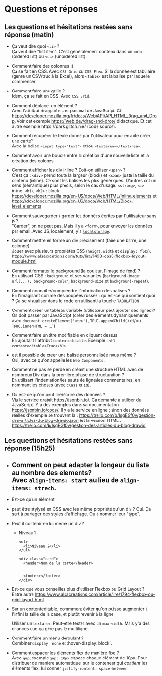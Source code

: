 
# Questions et réponses

## Les questions et hésitations restées sans réponse (matin)

- Ça veut dire quoi `<li>` ?<br>
  Ça veut dire "list item". C'est généralement contenu dans un `<ol>` (ordered list) ou `<ul>` (unordered list).
  
- Comment faire des colonnes :)<br>
  Ça se fait en CSS. Avec `CSS Grid` ou `CSS Flex`.
  Si la donnée est tabulaire (genre un CSV/truc à la Excel), alors `<table>` est la balise par laquelle commencer.

- Comment faire une grille ?<br>
  Idem, ça se fait en CSS. Avec `CSS Grid`.
  
- Comment déplacer un élément ?<br>
  Avec l'attribut `draggable`… et pas mal de JavaScript. Cf. https://developer.mozilla.org/fr/docs/Web/API/API_HTML_Drag_and_Drop.
  Voir cet exemple https://web.dev/drag-and-drop/ didactique.
  Et cet autre exemple https://park.glitch.me/ ([code source](https://glitch.com/edit/#!/remix/park)).

- Comment récupérer le texte donné par l'utilisateur pour ensuite créer une carte?<br>
  Avec la balise `<input type="text">` et/ou `<textarea></textarea>`.

- Comment avoir une boucle entre la création d'une nouvelle liste et la création des colones

- Comment afficher les div inline ? Doit-on utiliser `<span>` ?<br>
  C'est ça : `<div>` prend toute la largeur (block) et `<span>` juste la taille du contenu (inline).
  Ce sont les balises les plus génériques. D'autres ont un sens (sémantique) plus précis, selon le cas d'usage.
  `<strong>`, `<i>` : inline.
  `<h1>`, `<h2>` : block<br>
  https://developer.mozilla.org/en-US/docs/Web/HTML/Inline_elements et https://developer.mozilla.org/en-US/docs/Web/HTML/Block-level_elements

- Comment sauvegarder / garder les données écrites par l'utilisateur sans js ? <br>
  "Garder", on ne peut pas. Mais il y a `<form>`, pour envoyer les données par email.
  Avec JS, localement, y'a [`localstorage`](https://developer.mozilla.org/en-US/docs/Web/API/Window/localStorage).

- Comment mettre en forme un div précisément (faire une barre, une colonne)<br>
  Jouer avec plusieurs propriétés CSS (`height`, `width` et `display: flex`).
  https://www.alsacreations.com/tuto/lire/1493-css3-flexbox-layout-module.html

- Comment formater le background (la couleur, l'image de fond) ?<br>
  En utilisant CSS : `background` et ses variantes (`background-image: url(...);`, `background-color`, `background-size` et `background-repeat`).

- Comment connaître/comprendre l'imbrication des balises ?<br>
  En l'imaginant comme des poupées russes : qu'est-ce qui contient quoi ?
  Ça se visualiser dans le code en utilisant la touche `TABULATION`

- Comment créer un tableau variable (utilisateur peut ajouter des lignes)?<br>
  On doit passer par JavaScript (créer des éléments dynamiquements avec `document.createElement('<tr>')`, `TRUC.appendChild()` et/ou `TRUC.innerHTML = `<tr>...</tr>`)

- Comment faire un titre modifiable en cliquant dessus<br>
  En ajoutant l'attribut `contenteditable`. Exemple : `<h1 contenteditable>Truc</h1>`.


- est il possible de creer une balise personnalisée nous même ?<br>
  Oui, avec ce qu'on appelle les `Web Components`.

- Comment ne pas se perde en créant une structure HTML avec de nombreux Div dans la première phase de structuration ?<br>
  En utilisant l'indentation/les sauts de ligne/les commentaires, en nommant les choses (avec `class` et `id`).

- Où est-ce qu'on peut lire/écrire des données ?<br>
  Via le service gratuit https://jsonbin.io/. Ça demande à utiliser du JavaScript. Y'a des exemples dans sa documentation https://jsonbin.io/docs/.
  Il y a le service en ligne ; sinon des données réelles d'exemple se trouvent là : https://trello.com/b/IsgEGf0v/gestion-des-articles-du-blog-drawio.json (et la version HTML : https://trello.com/b/IsgEGf0v/gestion-des-articles-du-blog-drawio)

## Les questions et hésitations restées sans réponse (15h25)

- Comment on peut adapter la longeur du liste au nombre des elements?</br>
  Avec `align-items: start` au lieu de `align-items: strech`.
  -

- Est-ce qu'un élément <li> peut être stylysé en CSS avec les même propriété qu'un div ?
  Oui. Ça sert à partager des styles d'affichage. Ou à nommer leur "type".
  
- Peut il contenir en lui meme un div ?<br> 
  
  <ul>
    <li>
      Niveau 1
      
      <ul>
        <li>Niveau 2</li>
      </ul>
      
      <div class="card">
        <header>Nom de la carte</header>
        
        
        <footer></footer>
      </div>
    </li>
  </ul>
  
- Est-ce que vous conseillez plus d'utiliser Flexbox ou Grid Layout ?<br>
  Entre autre https://www.alsacreations.com/article/lire/1794-flexbox-ou-grid-layout.html
- Sur un contenteditable, commment éviter qu'on puisse augmenter à l'infini la taille de la case, et plutôt revenir à la ligne<br>
  
  Utiliser un `textarea`. Peut-être tester avec un `max-width`. Mais y'a des chances que ça gère pas le multiligne.
- Comment faire un menu déroulant ?<br>
  Combiner `display: none` et :hover`+`display: block`.

- Comment espacer les éléments flex de manière fixe ?<br>
  Avec `gap`, exemple `gap: 10px` espace chaque élément de 10px.
  Pour distribuer de manière automatique, sur le conteneur qui _contient_ les éléments flex, lui donner `justify-content: space-between`